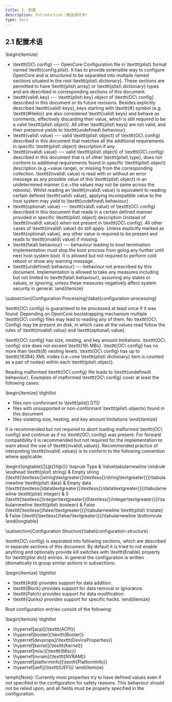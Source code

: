 ```yaml
---
title: 2. 配置
description: Introduction（搬运填坑中）
type: docs
---
```


## 2.1 配置术语


\begin{itemize}
 -   \texttt{OC\ config} --- OpenCore Configuration file in \texttt{plist}
  format named \texttt{config.plist}. It has to provide extensible way
  to configure OpenCore and is structured to be separated into multiple
  named sections situated in the root \texttt{plist\ dictionary}. These
  sections are permitted to have \texttt{plist\ array} or
  \texttt{plist\ dictionary} types and are described in corresponding
  sections of this document.
 -   \texttt{valid\ key} --- \texttt{plist\ key} object of
  \texttt{OC\ config} described in this document or its future
  revisions. Besides explicitly described \texttt{valid\ keys}, keys
  starting with \texttt{\#} symbol (e.g. \texttt{\#Hello}) are also
  considered \texttt{valid\ keys} and behave as comments, effectively
  discarding their value, which is still required to be a valid
  \texttt{plist\ object}. All other \texttt{plist\ keys} are not valid,
  and their presence yields to \texttt{undefined\ behaviour}.
 -   \texttt{valid\ value} --- valid \texttt{plist\ object} of
  \texttt{OC\ config} described in this document that matches all the
  additional requirements in specific \texttt{plist\ object} description
  if any.
 -   \texttt{invalid\ value} --- valid \texttt{plist\ object} of
  \texttt{OC\ config} described in this document that is of other
  \texttt{plist\ type}, does not conform to additional requirements
  found in specific \texttt{plist\ object} description (e.g.~value
  range), or missing from the corresponding collection.
  \texttt{Invalid\ value} is read with or without an error message as
  any possible value of this \texttt{plist\ object} in an undetermined
  manner (i.e.~the values may not be same across the reboots). Whilst
  reading an \texttt{invalid\ value} is equivalent to reading certain
  defined \texttt{valid\ value}, applying incompatible value to the host
  system may yield to \texttt{undefined\ behaviour}.
 -   \texttt{optional\ value} --- \texttt{valid\ value} of
  \texttt{OC\ config} described in this document that reads in a certain
  defined manner provided in specific \texttt{plist\ object} description
  (instead of \texttt{invalid\ value}) when not present in
  \texttt{OC\ config}. All other cases of \texttt{invalid\ value} do
  still apply. Unless explicitly marked as \texttt{optional\ value}, any
  other value is required to be present and reads to
  \texttt{invalid\ value} if missing.
 -   \texttt{fatal\ behaviour} --- behaviour leading to boot termination.
  Implementation must stop the boot process from going any further until
  next host system boot. It is allowed but not required to perform cold
  reboot or show any warning message.
 -   \texttt{undefined\ behaviour} --- behaviour not prescribed by this
  document. Implementation is allowed to take any measures including but
  not limited to \texttt{fatal\ behaviour}, assuming any states or
  values, or ignoring, unless these measures negatively affect system
  security in general.
\end{itemize}

\subsection{Configuration Processing}\label{configuration-processing}

\texttt{OC\ config} is guaranteed to be processed at least once if it
was found. Depending on OpenCore bootstrapping mechanism multiple
\texttt{OC\ config} files may lead to reading any of them. No
\texttt{OC\ Config} may be present on disk, in which case all the values
read follow the rules of \texttt{invalid\ value} and
\texttt{optional\ value}.

\texttt{OC\ config} has size, nesting, and key amount limitations.
\texttt{OC\ config} size does not exceed \texttt{16\ MBs}.
\texttt{OC\ config} has no more than \texttt{8} nesting levels.
\texttt{OC\ config} has up to \texttt{16384} XML nodes (i.e.~one
\texttt{plist\ dictionary} item is counted as a pair of nodes) within
each \texttt{plist\ object}.

Reading malformed \texttt{OC\ config} file leads to
\texttt{undefined\ behaviour}. Examples of malformed \texttt{OC\ config}
cover at least the following cases:

\begin{itemize}
\tightlist
 -   files non-conformant to \texttt{plist} DTD
 -   files with unsupported or non-conformant \texttt{plist\ objects} found
  in this document
 -   files violating size, nesting, and key amount limitations
\end{itemize}

It is recommended but not required to abort loading malformed
\texttt{OC\ config} and continue as if no \texttt{OC\ config} was
present. For forward compatibility it is recommended but not required
for the implementation to warn about the use of
\texttt{invalid\ values}. Recommended practice of interpreting
\texttt{invalid\ values} is to conform to the following convention where
applicable:

\begin{longtable}[]{@{}ll@{}}
\toprule
Type & Value\tabularnewline
\midrule
\endhead
\texttt{plist\ string} & Empty string
(\texttt{\textless{}string\textgreater{}\textless{}/string\textgreater{}})\tabularnewline
\texttt{plist\ data} & Empty data
(\texttt{\textless{}data\textgreater{}\textless{}/data\textgreater{}})\tabularnewline
\texttt{plist\ integer} & 0
(\texttt{\textless{}integer\textgreater{}0\textless{}/integer\textgreater{}})\tabularnewline
\texttt{plist\ boolean} & False
(\texttt{\textless{}false/\textgreater{}})\tabularnewline
\texttt{plist\ tristate} & False
(\texttt{\textless{}false/\textgreater{}})\tabularnewline
\bottomrule
\end{longtable}

\subsection{Configuration Structure}\label{configuration-structure}

\texttt{OC\ config} is separated into following sections, which are described
in separate sections of this document. By default it is tried to not enable
anything and optionally provide kill switches with \texttt{Enable} property
for \texttt{plist dict} entries. In general the configuration is written
idiomatically to group similar actions in subsections:

\begin{itemize}
\tightlist
 -   \texttt{Add} provides support for data addition.
 -   \texttt{Block} provides support for data removal or ignorance.
 -   \texttt{Patch} provides support for data modification.
 -   \texttt{Quirks} provides support for specific hacks.
\end{itemize}

Root configuration entries consist of the following:

\begin{itemize}
\tightlist
 -   \hyperref[acpi]{\texttt{ACPI}}
 -   \hyperref[booter]{\texttt{Booter}}
 -   \hyperref[devprops]{\texttt{DeviceProperties}}
 -   \hyperref[kernel]{\texttt{Kernel}}
 -   \hyperref[misc]{\texttt{Misc}}
 -   \hyperref[nvram]{\texttt{NVRAM}}
 -   \hyperref[platforminfo]{\texttt{PlatformInfo}}
 -   \hyperref[uefi]{\texttt{UEFI}}
\end{itemize}

\emph{Note}: Currently most properties try to have defined values even if not
specified in the configuration for safety reasons. This behaviour should not
be relied upon, and all fields must be properly specified in the configuration.

